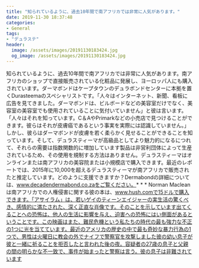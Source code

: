 ```yaml
---
title: "知られているように、過去10年間で南アフリカでは非常に人気があります。"
date: 2019-11-30 18:37:48
categories:
- General
tags:
- "デュラステ"
header:
  image: /assets/images/20191130183424.jpg
  og_image: /assets/images/20191130183424.jpg
---
```


知られているように、過去10年間で南アフリカでは非常に人気があります。南アフリカのショップで直接販売されている化粧品に発展し、ヨーロッパ人にも購入されています。ダーマボンドはケープタウンのデュラボンドセンターに本拠を置くDurasteemaのスペシャリストです。「人々はインターネット、新聞、看板に広告を見てきました。ダーマボンドは、ビルボードなどの美容室だけでなく、美容室の美容室でも使用されていることに気付いていません」と彼は言います。「人々はそれを知っています。C＆AやPrimarkなどの小売店で見つけることができます。彼らはそれが皮膚癌であるという事実を実際には認識していません。」しかし、彼らはダーマボンドが皮膚を若く柔らかく見せることができることを知っています。そして、デュラスティーマが高級品としてより魅力的になるにつれて、それらの需要は指数関数的に増加しています製品は非営利団体によって生産されているため、その使用を規制する方法はありません。デュラスティーマはオンラインまたは南アフリカの美容院または小規模店で購入できます。最近のレポートでは、2015年に10,000を超えるデュラスティーマが南アフリカで販売されたと推定しています。どのように支援できますか？Dermabondの詳細については、www.decadendermabond.co.zaをご覧ください。* * * Norman Macleanは南アフリカでの人権侵害に関する彼の本は、www.hush.comで15ドルで購入できます。「アサイラム」は、若いゲイのティーンエイジャーの実生活の驚くべき、感情的に満たされた、深く正直な肖像です。そのことを示しています出てくることへの恐怖は、他人の生活に影響を与え、迫害への恐怖にはい側面があるということです。この映画はまた、難民危機という私たちの時代の最も強力な不正の1つに光を当てています。最近のアメリカの歴史の中で最も奇妙な暴力行為の1つで、男性は火曜日に教会の外でナイフで警察官を攻撃しました彼の幼い息子が彼と一緒に祈ることを拒否したと言われた後の夜。容疑者の27歳の息子と父親の間の明らかな不一致で、事件が始まったと警察は言う。彼の息子は非難されています
